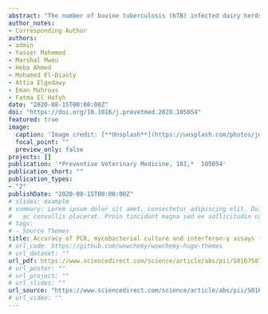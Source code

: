 ```yaml
---
abstract: "The number of bovine tuberculosis (bTB) infected dairy herds in Egypt is growing and this calls for accurate and reliable diagnostic methods at cow level for cost-effective bTB eradication as culling of the whole herd is not economically sustainable. The present study aimed to estimate the sensitivity (Se) and specificity (Sp) of PCR, mycobacterial culture and interferon-γ (IFN-γ) assays for *Mycobacterium bovis* (*M. bovis*) detection in blood and milk samples from dairy cows in Egyptian dairy herds within a Bayesian framework. As a secondary objective, the distribution of true within-herd prevalence of *M. bovis* infection was estimated. Blood and milk samples were collected from 245 Holstein dairy cows in 11 Egyptian dairy herds and subjected to PCR, mycobacterial culture and IFN-γ testing. With respect to the detection of *M. bovis* in blood, IFN-γ recorded higher Se [0.97 (95% Posterior Credible Interval (PCI): 0.87–1.00)] than PCR [0.68 (95% PCI: 0.53–0.95)] and culture [0.22 (95% PCI: 0.13–0.37)]. However, Sp estimates of PCR [0.98 (95% PCI: 0.95–1.00)], culture [0.99 (95% PCI: 0.98–1.00)] and IFN-γ [0.97 (95% PCI: 0.88–1.00)] were comparable. As for milk samples, Se estimate of PCR [0.29 (95% PCI: 0.01–0.60)] was higher than that of culture [0.08 (95% PCI: 0.001–0.23)]. However, the Sp estimates of both tests were statistically similar. The estimated true within-herd prevalences of *M. bovis* varied across the tested bovine subpopulations and ranged between 0.06 and 0.66. In conclusion, IFN-γ registered a similar overall performance to PCR but was superior to mycobacterial culture. With its good accuracy and wide applicability, IFN-γ lends itself to use in the Egyptian bTB eradication program."
author_notes:
- Corresponding Author
authors:
- admin
- Yasser Mahmmod
- Marshal Mweu
- Heba Ahmed
- Mohamed El-Diasty
- Attia Elgedawy
- Eman Mahrous
- Fatma El Hofyh
date: "2020-08-15T00:00:00Z"
doi: "https://doi.org/10.1016/j.prevetmed.2020.105054"
featured: true
image:
  caption: 'Image credit: [**Unsplash**](https://unsplash.com/photos/jdD8gXaTZsc)'
  focal_point: ""
  preview_only: false
projects: []
publication: '*Preventive Veterinary Medicine, 181,*  105054'
publication_short: ""
publication_types:
- "2"
publishDate: "2020-08-15T00:00:00Z"
# slides: example
# summary: Lorem ipsum dolor sit amet, consectetur adipiscing elit. Duis posuere tellus
#   ac convallis placerat. Proin tincidunt magna sed ex sollicitudin condimentum.
# tags:
# - Source Themes
title: Accuracy of PCR, mycobacterial culture and interferon-γ assays for detection of Mycobacterium bovis in blood and milk samples from Egyptian dairy cows using Bayesian modelling
# url_code: https://github.com/wowchemy/wowchemy-hugo-themes
# url_dataset: ""
url_pdf: https://www.sciencedirect.com/science/article/abs/pii/S0167587720302919?via%3Dihub
# url_poster: ""
# url_project: ""
# url_slides: ""
url_source: "https://www.sciencedirect.com/science/article/abs/pii/S0167587720302919?via%3Dihub"
# url_video: ""
---
```

